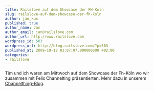 ```yaml
---
title: Railslove auf dem Showcase der FH-Köln
slug: railslove-auf-dem-showcase-der-fh-koln
author: jan_kus
published: true
author_name: Jan
author_email: jan@railslove.com
author_url: http://www.railslove.com
wordpress_id: 503
wordpress_url: http://blog.railslove.com/?p=503
published_at: 2009-10-12 01:07:07.000000000 +02:00
categories:
- railslove
---
```

Tim und ich waren am Mittwoch auf dem Showcase der Fh-Köln wo wir zusammen mit Felix Channelting präsentierten. Mehr dazu in unserem <a href="http://blog.channelthing.com/2009/10/11/das-showcase/">Channelthing-Blog</a>.
